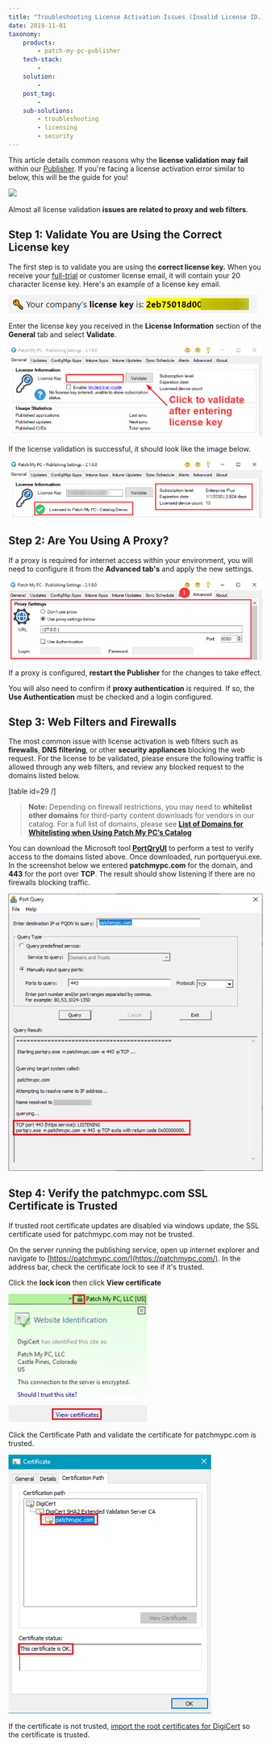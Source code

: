```yaml
---
title: "Troubleshooting License Activation Issues (Invalid License ID.)"
date: 2019-11-01
taxonomy:
    products:
        - patch-my-pc-publisher
    tech-stack:
        - 
    solution:
        - 
    post_tag:
        - 
    sub-solutions:
        - troubleshooting
        - licensing
        - security
---
```


This article details common reasons why the **license validation may fail** within our [Publisher](/docs). If you're facing a license activation error similar to below, this will be the guide for you!

![](/_images/license-validation-1-2.png)

Almost all license validation **issues are related to proxy and web filters**.

## Step 1: Validate You are Using the Correct License key

The first step is to validate you are using the **correct license key.** When you receive your [full-trial](https://patchmypc.com/free-trial) or customer license email, it will contain your 20 character license key. Here's an example of a license key email. 

![](/_images/license-validation-2.png)

Enter the license key you received in the **License Information** section of the **General** tab and select **Validate**.  

![](/_images/license-validation-4.png)

If the license validation is successful, it should look like the image below.

![](/_images/license-validation-6.png)

## Step 2: Are You Using A Proxy?

If a proxy is required for internet access within your environment, you will need to configure it from the **Advanced tab's** and apply the new settings.

![](/_images/license-validation-7.png)

If a proxy is configured, **restart the Publisher** for the changes to take effect.

You will also need to confirm if **proxy authentication** is required. If so, the **Use Authentication** must be checked and a login configured.

## Step 3: Web Filters and Firewalls

The most common issue with license activation is web filters such as **firewalls**, **DNS filtering**, or other **security appliances** blocking the web request. For the license to be validated, please ensure the following traffic is allowed through any web filters, and review any blocked request to the domains listed below.

\[table id=29 /\]

> **Note:** Depending on firewall restrictions, you may need to **whitelist other domains** for third-party content downloads for vendors in our catalog. For a full list of domains, please see **[List of Domains for Whitelisting when Using Patch My PC’s Catalog](/list-of-domains-used-for-downloads-in-patch-my-pc-update-catalog)**

You can download the Microsoft tool **[PortQryUI](https://www.microsoft.com/en-us/download/details.aspx?id=24009)** to perform a test to verify access to the domains listed above. Once downloaded, run portqueryui.exe. In the screenshot below we entered **patchmypc.com** for the domain, and **443** for the port over **TCP**. The result should show listening if there are no firewalls blocking traffic.

![portqueryui verify port 443 to patchmypc domain](/_images/portqueryui-verify-port-443-to-patchmypc-domain.png "portqueryui verify port 443 to patchmypc domain")

## Step 4: Verify the patchmypc.com SSL Certificate is Trusted

If trusted root certificate updates are disabled via windows update, the SSL certificate used for patchmypc.com may not be trusted.

On the server running the publishing service, open up internet explorer and navigate to [https://patchmypc.com/](https://patchmypc.com/). In the address bar, check the certificate lock to see if it's trusted.

Click the **lock icon** then click **View certificate**

![SSL View Certificate IE](/_images/SSL-View-Certificate-IE.png "SSL View Certificate IE")

Click the Certificate Path and validate the certificate for patchmypc.com is trusted.

![SSL View Certification Path](/_images/SSL-View-Certification-Path.png "SSL View Certification Path")

If the certificate is not trusted, [import the root certificates for DigiCert](https://www.digicert.com/digicert-root-certificates.htm) so the certificate is trusted.